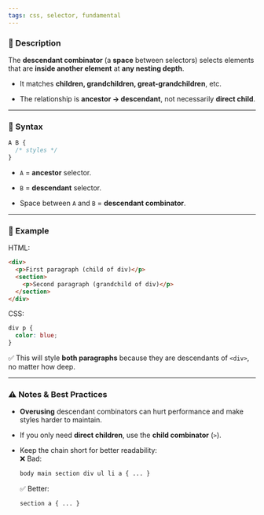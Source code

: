 ```yaml
---
tags: css, selector, fundamental
---
```


### 📌 Description

The **descendant combinator** (a **space** between selectors) selects elements that are **inside another element** at **any nesting depth**.

- It matches **children, grandchildren, great-grandchildren**, etc.
    
- The relationship is **ancestor → descendant**, not necessarily **direct child**.
    

---

### 📍 Syntax

```css
A B {
  /* styles */
}
```

- `A` = **ancestor** selector.
    
- `B` = **descendant** selector.
    
- Space between `A` and `B` = **descendant combinator**.
    

---

### 📍 Example

HTML:

```html
<div>
  <p>First paragraph (child of div)</p>
  <section>
    <p>Second paragraph (grandchild of div)</p>
  </section>
</div>
```

CSS:

```css
div p {
  color: blue;
}
```

✅ This will style **both paragraphs** because they are descendants of `<div>`, no matter how deep.

---

### ⚠️ Notes & Best Practices

- **Overusing** descendant combinators can hurt performance and make styles harder to maintain.
    
- If you only need **direct children**, use the **child combinator** (`>`).
    
- Keep the chain short for better readability:  
    ❌ Bad:
    
    ```css
    body main section div ul li a { ... }
    ```
    
    ✅ Better:
    
    ```css
    section a { ... }
    ```
    